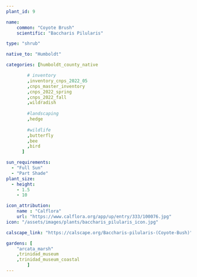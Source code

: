 ```yaml
---
plant_id: 9

name: 
    common: "Coyote Brush"  
    scientific: "Baccharis Pilularis"  

type: "shrub"

native_to: "Humboldt"

categories: [humboldt_county_native

        # inventory
        ,inventory_cnps_2022_05
        ,cnps_master_inventory
        ,cnps_2022_spring
        ,cnps_2022_fall
        ,wildradish
        
        #landscaping
        ,hedge
        
        #wildlife
        ,butterfly
        ,bee
        ,bird
      ]

sun_requirements:
  - "Full Sun"
  - "Part Shade"
plant_size:
  - height: 
    - 1.5
    - 10

icon_attribution: 
    name : "Calflora"
    url: "https://www.calflora.org/app/up/entry/333/100076.jpg" 
icon: "/assets/images/plants/baccharis_pilularis_icon.jpg"

calscape_link: "https://calscape.org/Baccharis-pilularis-(Coyote-Bush)"

gardens: [ 
    "arcata_marsh"
    ,trinidad_museum
    ,trinidad_museum_coastal
        ]
---
```

